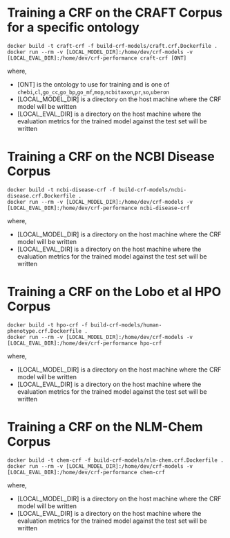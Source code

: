 # Training a CRF on the CRAFT Corpus for a specific ontology

```
docker build -t craft-crf -f build-crf-models/craft.crf.Dockerfile .
docker run --rm -v [LOCAL_MODEL_DIR]:/home/dev/crf-models -v [LOCAL_EVAL_DIR]:/home/dev/crf-performance craft-crf [ONT]
```

where,
* [ONT] is the ontology to use for training and is one of `chebi`,`cl`,`go_cc`,`go_bp`,`go_mf`,`mop`,`ncbitaxon`,`pr`,`so`,`uberon`
* [LOCAL_MODEL_DIR] is a directory on the host machine where the CRF model will be written
* [LOCAL_EVAL_DIR] is a directory on the host machine where the evaluation metrics for the trained model against the test set will be written


# Training a CRF on the NCBI Disease Corpus

```
docker build -t ncbi-disease-crf -f build-crf-models/ncbi-disease.crf.Dockerfile .
docker run --rm -v [LOCAL_MODEL_DIR]:/home/dev/crf-models -v [LOCAL_EVAL_DIR]:/home/dev/crf-performance ncbi-disease-crf
```

where,
* [LOCAL_MODEL_DIR] is a directory on the host machine where the CRF model will be written
* [LOCAL_EVAL_DIR] is a directory on the host machine where the evaluation metrics for the trained model against the test set will be written


# Training a CRF on the Lobo et al HPO Corpus

```
docker build -t hpo-crf -f build-crf-models/human-phenotype.crf.Dockerfile .
docker run --rm -v [LOCAL_MODEL_DIR]:/home/dev/crf-models -v [LOCAL_EVAL_DIR]:/home/dev/crf-performance hpo-crf
```

where,
* [LOCAL_MODEL_DIR] is a directory on the host machine where the CRF model will be written
* [LOCAL_EVAL_DIR] is a directory on the host machine where the evaluation metrics for the trained model against the test set will be written


# Training a CRF on the NLM-Chem Corpus

```
docker build -t chem-crf -f build-crf-models/nlm-chem.crf.Dockerfile .
docker run --rm -v [LOCAL_MODEL_DIR]:/home/dev/crf-models -v [LOCAL_EVAL_DIR]:/home/dev/crf-performance chem-crf
```

where,
* [LOCAL_MODEL_DIR] is a directory on the host machine where the CRF model will be written
* [LOCAL_EVAL_DIR] is a directory on the host machine where the evaluation metrics for the trained model against the test set will be written
